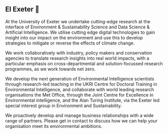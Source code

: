 ## EI Exeter 👋

At the University of Exeter we undertake cutting-edge research at the interface of Environment & Sustainability Science and Data Science & Artificial Intelligence. We utilise cutting edge digital technologies to gain insight into our impact on the environment and use this to develop strategies to mitigate or reverse the effects of climate change.

We work collaboratively with industry, policy makers and conservation agencies to translate research insights into real world impacts, with a particular emphasis on cross-departmental and solution-focussed research programmes, as we work towards net zero.

We develop the next generation of Environmental Intelligence scientists through research-led teaching in the UKRI Centre for Doctoral Training in Environmental Intelligence, and collaborate with world leading research organisations the Met Office, through the Joint Centre for Excellence in Environmental intelligence, and the Alan Turing Institute, via the Exeter led special interest group in Environment and Sustainability.

We proactively develop and manage business relationships with a wide range of partners. Please get in contact to discuss how we can help your organisation meet its environmental ambitions.
